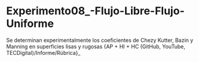 # Experimento08_-Flujo-Libre-Flujo-Uniforme
Se determinan experimentalmente los coeficientes de Chezy Kutter, Bazin y Manning en superficies lisas y rugosas {AP + HI + HC (GitHub, YouTube, TECDigital)/Informe/Rúbrica}_
